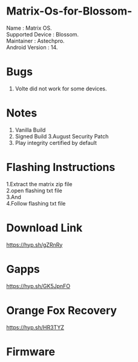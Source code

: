 # Matrix-Os-for-Blossom-

Name : Matrix OS.  
Supported Device : Blossom.  
Maintainer : Astechpro.  
Android Version : 14.   

# Bugs

1. Volte did not work for some devices.   


# Notes 

1. Vanilla Build
2. Signed Build
3.August Security Patch
4. Play integrity certified by default

# Flashing Instructions   

1.Extract the matrix zip file   
2.open flashing txt file   
3.And   
4.Follow flashing txt file 

# Download Link   

https://hyp.sh/gZRnRy  

# Gapps    

https://hyp.sh/GK5JpnFO  

# Orange Fox Recovery 

https://hyp.sh/HR3TYZ  

# Firmware











